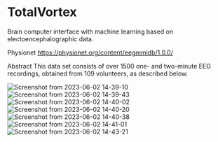 # TotalVortex

Brain computer interface with machine learning based on electoencephalographic data.

Physionet
https://physionet.org/content/eegmmidb/1.0.0/

Abstract
This data set consists of over 1500 one- and two-minute EEG recordings, obtained from 109 volunteers, as described below.

![Screenshot from 2023-06-02 14-39-10](https://github.com/antton-t/TotalVortex/assets/64638111/56ab3e84-62b6-420b-9570-f42254437fe8)
![Screenshot from 2023-06-02 14-39-43](https://github.com/antton-t/TotalVortex/assets/64638111/ffbd25d5-756c-4087-9cf6-606b83654b4d)
![Screenshot from 2023-06-02 14-40-02](https://github.com/antton-t/TotalVortex/assets/64638111/bd2bf668-e509-43a2-a845-6165488cc985)
![Screenshot from 2023-06-02 14-40-20](https://github.com/antton-t/TotalVortex/assets/64638111/f069f8b0-5064-4138-bfa2-e24368ab0fa8)
![Screenshot from 2023-06-02 14-40-38](https://github.com/antton-t/TotalVortex/assets/64638111/aed5f9c2-41ab-463d-b86e-a3eae412a3ae)
![Screenshot from 2023-06-02 14-41-01](https://github.com/antton-t/TotalVortex/assets/64638111/db34b1eb-9611-4a15-8658-1d836a4605ce)
![Screenshot from 2023-06-02 14-43-21](https://github.com/antton-t/TotalVortex/assets/64638111/a67bff63-3e1e-4bfc-8d2d-f2adaf8a4f5f)
